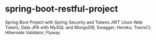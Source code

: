 # spring-boot-restful-project
Spring Boot Project with Spring Security and Tokens JWT (Json Web Token), Data JPA with MySQL and MongoDB; Swagger; Heroku; TravisCI; Hibernate Validator; Flyway
